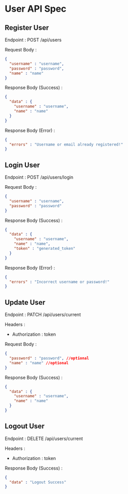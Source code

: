 # User API Spec

## Register User

Endpoint : POST /api/users

Request Body :

```json
{
  "username" : "username",
  "password" : "password",
  "name" : "name"
}
```

Response Body (Success) :

```json
{
  "data" : {
    "username" : "username",
    "name" : "name"
  }
}
```

Response Body (Error) :

```json
{
  "errors" : "Username or email already registered!"
}
```

## Login User

Endpoint : POST /api/users/login

Request Body :

```json
{
  "username" : "username",
  "password" : "password"
}
```

Response Body (Success) :

```json
{
  "data" : {
    "username" : "username",
    "name" : "name",
    "token" : "generated_token"
  }
}
```

Response Body (Error) :

```json
{
  "errors" : "Incorrect username or password!"
}
```

## Update User

Endpoint : PATCH /api/users/current

Headers :
- Authorization : token

Request Body :

```json
{
  "password" : "password", //optional
  "name" : "name" //optional
}
```

Response Body (Success) :

```json
{
  "data" : {
    "username" : "username",
    "name" : "name"
  }
}
```

## Logout User

Endpoint : DELETE /api/users/current

Headers :
- Authorization : token

Response Body (Success) :

```json
{
  "data" : "Logout Success"
}
```



